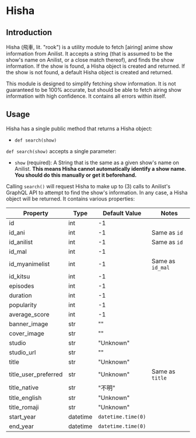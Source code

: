 # Hisha

## Introduction

Hisha (飛車, lit. "rook") is a utility module to fetch \[airing\] anime show information from Anilist.
It accepts a string (that is assumed to be the show's name on Anilist, or a close match thereof), and finds the show information.
If the show is found, a Hisha object is created and returned. If the show is not found, a default Hisha object is created and returned.

This module is designed to simplify fetching show information. It is not guaranteed to be 100% accurate, but should be able to fetch airing show information with high confidence. It contains all errors within itself.

## Usage

Hisha has a single public method that returns a Hisha object:

- `def search(show)`

`def search(show)` accepts a single parameter:

- `show` (required): A String that is the same as a given show's name on Anilist. **This means Hisha cannot automatically identify a show name. You should do this manually or get it beforehand.**

Calling `search()` will request Hisha to make up to (3) calls to Anilist's GraphQL API to attempt to find the show's information. In any case, a Hisha object will be returned. It contains various properties:

| Property             | Type     | Default Value      | Notes            |
| -------------------- | -------- | ------------------ | ---------------- |
| id                   | int      | -1                 |
| id_ani               | int      | -1                 | Same as `id`     |
| id_anilist           | int      | -1                 | Same as `id`     |
| id_mal               | int      | -1                 |
| id_myanimelist       | int      | -1                 | Same as `id_mal` |
| id_kitsu             | int      | -1                 |
| episodes             | int      | -1                 |
| duration             | int      | -1                 |
| popularity           | int      | -1                 |
| average_score        | int      | -1                 |
| banner_image         | str      | ""                 |
| cover_image          | str      | ""                 |
| studio               | str      | "Unknown"          |
| studio_url           | str      | ""                 |
| title                | str      | "Unknown"          |
| title_user_preferred | str      | "Unknown"          | Same as `title`  |
| title_native         | str      | "不明"             |
| title_english        | str      | "Unknown"          |
| title_romaji         | str      | "Unknown"          |
| start_year           | datetime | `datetime.time(0)` |
| end_year             | datetime | `datetime.time(0)` |
